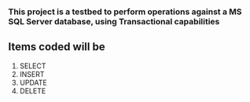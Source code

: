 ### This project is a testbed to perform operations against a MS SQL Server database, using Transactional capabilities

## Items coded will be 

1. SELECT
2. INSERT
3. UPDATE
4. DELETE
